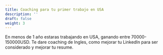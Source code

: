```yaml
---
title: Coaching para tu primer trabajo en USA
description: ''
draft: false
weight: 3
---
```


En menos de 1 año estaras trabajando en USA, ganando entre 70000-150000USD. Te dare coaching de Ingles, como mejorar tu LinkedIn para ser considerado y mejorar tu resume.
